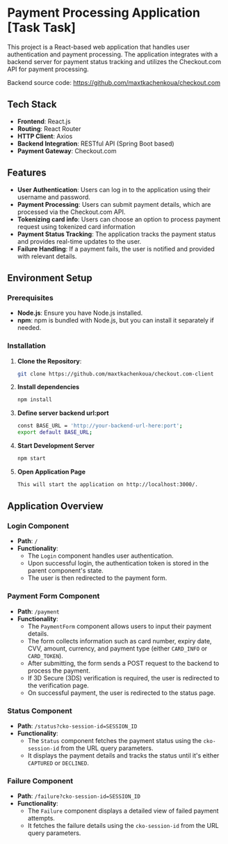 # Payment Processing Application [Task Task]

This project is a React-based web application that handles user authentication and payment processing. The application integrates with a backend server for payment status tracking and utilizes the Checkout.com API for payment processing.

Backend source code: https://github.com/maxtkachenkoua/checkout.com
## Tech Stack

- **Frontend**: React.js
- **Routing**: React Router
- **HTTP Client**: Axios
- **Backend Integration**: RESTful API (Spring Boot based)
- **Payment Gateway**: Checkout.com

## Features

- **User Authentication**: Users can log in to the application using their username and password.
- **Payment Processing**: Users can submit payment details, which are processed via the Checkout.com API.
- **Tokenizing card info**: Users can choose an option to process payment request using tokenized card information
- **Payment Status Tracking**: The application tracks the payment status and provides real-time updates to the user.
- **Failure Handling**: If a payment fails, the user is notified and provided with relevant details.

## Environment Setup

### Prerequisites

- **Node.js**: Ensure you have Node.js installed.
- **npm**: npm is bundled with Node.js, but you can install it separately if needed.

### Installation

1. **Clone the Repository**:
   ```bash
   git clone https://github.com/maxtkachenkoua/checkout.com-client
2. **Install dependencies**
   ```bash
   npm install
3. **Define server backend url:port**
   ```bash   
   const BASE_URL = 'http://your-backend-url-here:port';
   export default BASE_URL;
3. **Start Development Server**
   ```bash
   npm start
4. **Open Application Page**
   ```bash 
   This will start the application on http://localhost:3000/.

## Application Overview

### Login Component

-   **Path**: `/`
-   **Functionality**:
    -   The `Login` component handles user authentication.
    -   Upon successful login, the authentication token is stored in the parent component's state.
    -   The user is then redirected to the payment form.

### Payment Form Component

-   **Path**: `/payment`
-   **Functionality**:
    -   The `PaymentForm` component allows users to input their payment details.
    -   The form collects information such as card number, expiry date, CVV, amount, currency, and payment type (either `CARD_INFO` or `CARD_TOKEN`).
    -   After submitting, the form sends a POST request to the backend to process the payment.
    -   If 3D Secure (3DS) verification is required, the user is redirected to the verification page.
    -   On successful payment, the user is redirected to the status page.

### Status Component

-   **Path**: `/status?cko-session-id=SESSION_ID`
-   **Functionality**:
    -   The `Status` component fetches the payment status using the `cko-session-id` from the URL query parameters.
    -   It displays the payment details and tracks the status until it's either `CAPTURED` or `DECLINED`.

### Failure Component

-   **Path**: `/failure?cko-session-id=SESSION_ID`
-   **Functionality**:
    -   The `Failure` component displays a detailed view of failed payment attempts.
    -   It fetches the failure details using the `cko-session-id` from the URL query parameters.
